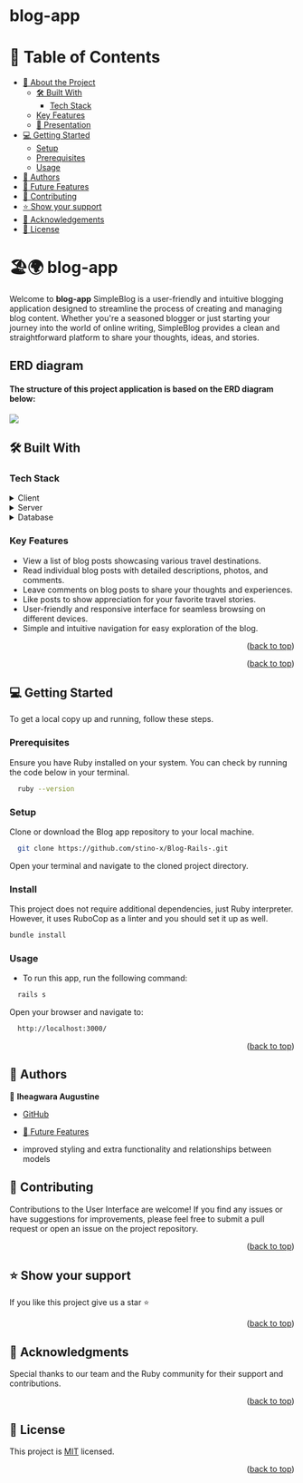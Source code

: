 <a name="readme-top"></a>

# blog-app

<!-- TABLE OF CONTENTS -->

# 📗 Table of Contents

- [📖 About the Project](#about-project)
  - [🛠 Built With](#built-with)
    - [Tech Stack](#tech-stack)
  - [Key Features](#key-features)
  - [🚀 Presentation](#presentation)
- [💻 Getting Started](#getting-started)
  - [Setup](#setup)
  - [Prerequisites](#prerequisites)
  - [Usage](#usage)
- [👥 Authors](#authors)
- [🔭 Future Features](#future-features)
- [🤝 Contributing](#contributing)
- [⭐️ Show your support](#support)
- [🙏 Acknowledgements](#acknowledgements)
- [📝 License](#license)

<!-- PROJECT DESCRIPTION -->

# 🏖️🌍 blog-app <a name="about-project"></a>

Welcome to **blog-app**
SimpleBlog is a user-friendly and intuitive blogging application designed to streamline the process of creating and managing blog content. Whether you're a seasoned blogger or just starting your journey into the world of online writing, SimpleBlog provides a clean and straightforward platform to share your thoughts, ideas, and stories.

## ERD diagram
#### The structure of this project application is based on the ERD diagram below:
<img src="https://github.com/microverseinc/curriculum-rails/blob/main/blog-app/images/blog_app_erd.png">


## 🛠 Built With <a name="built-with"></a>

### Tech Stack <a name="tech-stack"></a>

<details>
  <summary>Client</summary>
  <ul>
    <li>HTML/CSS</li>
  </ul>
</details>

<details>
  <summary>Server</summary>
  <ul>
    <li><a href="https://rubyonrails.org">Ruby on Rails</a></li>
  </ul>
</details>

<details>
<summary>Database</summary>
  <ul>
    <li><a href="https://www.postgresql.org/">PostgreSQL</a></li>
  </ul>
</details>

<!-- Features -->

### Key Features <a name="key-features"></a>

- View a list of blog posts showcasing various travel destinations.
- Read individual blog posts with detailed descriptions, photos, and comments.
- Leave comments on blog posts to share your thoughts and experiences.
- Like posts to show appreciation for your favorite travel stories.
- User-friendly and responsive interface for seamless browsing on different devices.
- Simple and intuitive navigation for easy exploration of the blog.

<p align="right">(<a href="#readme-top">back to top</a>)</p>

<p align="right">(<a href="#readme-top">back to top</a>)</p>

<!-- GETTING STARTED -->

## 💻 Getting Started <a name="getting-started"></a>

To get a local copy up and running, follow these steps.

### Prerequisites

Ensure you have Ruby installed on your system. You can check by running the code below in your terminal.
```sh
  ruby --version
```
### Setup

Clone or download the Blog app repository to your local machine.
```sh
  git clone https://github.com/stino-x/Blog-Rails-.git
```
Open your terminal and navigate to the cloned project directory.

### Install

This project does not require additional dependencies, just Ruby interpreter. However, it uses RuboCop as a linter and you should set it up as well.

```sh
bundle install
```

### Usage
 - To run this app, run the following command:

```sh
  rails s
```
Open your browser and navigate to:
```sh
  http://localhost:3000/
```

<p align="right">(<a href="#readme-top">back to top</a>)</p>

## 👥 Authors <a name="authors"></a>

👤 **Iheagwara Augustine**
- [GitHub](https://github.com/stino-x)

- [🔭 Future Features](#future-features)
- improved styling and extra functionality and relationships between models

<!-- CONTRIBUTING -->

## 🤝 Contributing <a name="contributing"></a>

Contributions to the User Interface are welcome! If you find any issues or have suggestions for improvements, please feel free to submit a pull request or open an issue on the project repository.

<p align="right">(<a href="#readme-top">back to top</a>)</p>

<!-- SUPPORT -->

## ⭐️ Show your support <a name="support"></a>

If you like this project give us a star ⭐️

<p align="right">(<a href="#readme-top">back to top</a>)</p>

<!-- ACKNOWLEDGEMENTS -->

## 🙏 Acknowledgments <a name="acknowledgements"></a>

Special thanks to our team and the Ruby community for their support and contributions.

<p align="right">(<a href="#readme-top">back to top</a>)</p>


<!-- LICENSE -->

## 📝 License <a name="license"></a>

This project is [MIT](./LICENSE.md) licensed.


<p align="right">(<a href="#readme-top">back to top</a>)</p>
